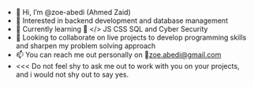 - 👋 Hi, I’m @zoe-abedi (Ahmed Zaid)
- 👀 Interested in backend development and database management
- 🌱 Currently learning 🐍 </> JS CSS SQL and Cyber Security 
- 💞️ Looking to collaborate on live projects to develop programming skills and sharpen my problem solving approach 
- 📫 You can reach me out personally on 📧zoe.abedi@gmail.com
- <<< Do not feel shy  to ask me out to work with you on your projects, and i would not shy out to say yes.

<!---
zoe-abedi/zoe-abedi is a ✨ special ✨ repository because its `README.md` (this file) appears on your GitHub profile.
You can click the Preview link to take a look at your changes.
--->
